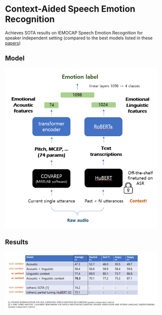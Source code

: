 # Context-Aided Speech Emotion Recognition
Achieves SOTA results on IEMOCAP Speech Emotion Recognition for speaker independent setting (compared to the best models listed in these [papers](https://paperswithcode.com/sota/speech-emotion-recognition-on-iemocap))

## Model
<img src="https://github.com/bellagodiva/Context-Aided-Speech-Emotion-Recognition/blob/682a0128c55d509e139893dd9cfe1ff87ad45d20/model.png" width=520>

## Results
<img src="https://github.com/bellagodiva/Context-Aided-Speech-Emotion-Recognition/blob/161a4457faa3ad5e803d5c4303d4ba96ca4cb8c8/results.png" width=920>



